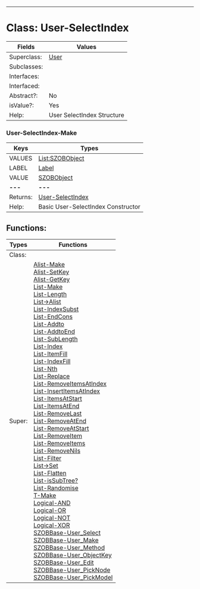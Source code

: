 ---------

# Class:	User-SelectIndex

| Fields | Values |
| --------- | --------- |
| Superclass: | [User](User.html) |
| Subclasses: |  |
| Interfaces: |  |
| Interfaced: |  |
| Abstract?: | No |
| isValue?: | Yes |
| Help: | User SelectIndex Structure |

### User-SelectIndex-Make

| Keys | Types |
| --------- | --------- |
| VALUES | [List:SZOBObject](SZOBObject.html) |
| LABEL | [Label](Label.html) |
| VALUE | [SZOBObject](SZOBObject.html) |
| **---** | **---** |
| Returns: | [User-SelectIndex](User-SelectIndex.html) |
| Help: | Basic User-SelectIndex Constructor |


## Functions:

| Types | Functions |
| --------- | --------- |
| Class: |  |
| Super: | [Alist-Make](Alist.html) <br> [Alist-SetKey](Alist.html) <br> [Alist-GetKey](Alist.html) <br> [List-Make](List.html) <br> [List-Length](List.html) <br> [List->Alist](List.html) <br> [List-IndexSubst](List.html) <br> [List-EndCons](List.html) <br> [List-Addto](List.html) <br> [List-AddtoEnd](List.html) <br> [List-SubLength](List.html) <br> [List-Index](List.html) <br> [List-ItemFill](List.html) <br> [List-IndexFill](List.html) <br> [List-Nth](List.html) <br> [List-Replace](List.html) <br> [List-RemoveItemsAtIndex](List.html) <br> [List-InsertItemsAtIndex](List.html) <br> [List-ItemsAtStart](List.html) <br> [List-ItemsAtEnd](List.html) <br> [List-RemoveLast](List.html) <br> [List-RemoveAtEnd](List.html) <br> [List-RemoveAtStart](List.html) <br> [List-RemoveItem](List.html) <br> [List-RemoveItems](List.html) <br> [List-RemoveNils](List.html) <br> [List-Filter](List.html) <br> [List->Set](List.html) <br> [List-Flatten](List.html) <br> [List-isSubTree?](List.html) <br> [List-Randomise](List.html) <br> [T-Make](T.html) <br> [Logical-AND](Logical.html) <br> [Logical-OR](Logical.html) <br> [Logical-NOT](Logical.html) <br> [Logical-XOR](Logical.html) <br> [SZOBBase-User_Select](SZOBBase.html) <br> [SZOBBase-User_Make](SZOBBase.html) <br> [SZOBBase-User_Method](SZOBBase.html) <br> [SZOBBase-User_ObjectKey](SZOBBase.html) <br> [SZOBBase-User_Edit](SZOBBase.html) <br> [SZOBBase-User_PickNode](SZOBBase.html) <br> [SZOBBase-User_PickModel](SZOBBase.html) |


